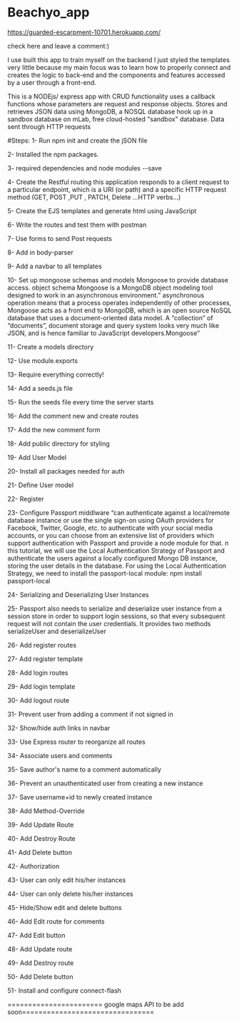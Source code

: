 

# Beachyo_app

https://guarded-escarpment-10701.herokuapp.com/

check here and leave a comment:)

I use built this app to train myself on the backend  I just styled the templates very little because my main focus was to learn how to properly connect and  creates the logic to back-end  and the components and features accessed by a user through a front-end.

This is a NODEjs/ express app with CRUD functionality uses a callback functions whose parameters are request and response objects.  Stores and retrieves JSON data using MongoDB, a NOSQL database   hook up in a sandbox database on mLab,  free cloud-hosted "sandbox" database. Data sent through HTTP requests
 
#Steps:
1-	Run npm init and create the jSON  file 

2-	Installed the npm packages.

3-	required dependencies and node modules  --save

4-	Create the Restful routing this application responds to a client request to a particular endpoint, which is a URI (or path) and a specific HTTP request method (GET, POST ,PUT , PATCH, Delete …HTTP verbs...)

5-	Create the EJS templates and generate html using JavaScript

6-	Write the routes and test them with postman

7-	Use forms to send Post requests 

8-	Add in body-parser

9-	 Add a navbar to all templates

10-	Set up mongoose schemas  and models Mongoose to provide database access. object schema Mongoose is a MongoDB object modeling tool designed to work in an asynchronous environment.” asynchronous operation means that a process operates independently of other processes, Mongoose acts as a front end to MongoDB, which is an open source NoSQL database that uses a document-oriented data model. A “collection” of “documents”, document storage and query system looks very much like JSON, and is hence familiar to JavaScript developers.Mongoose”

11-	Create a models directory

12-	Use module.exports

13-	Require everything correctly!

14-	Add a seeds.js file

15-	Run the seeds file every time the server starts

16-	Add the comment new and create routes

17-	Add the new comment form

18-	Add public directory for styling 

19-	Add User Model

20-	Install all packages needed for auth

21-	Define User model

22-	Register

23-	Configure Passport middlware “can authenticate against a local/remote database instance or use the single sign-on using OAuth providers for Facebook, Twitter, Google, etc. to authenticate with your social media accounts, or you can choose from an extensive list of providers which support authentication with Passport and provide a node module for that. n this tutorial, we will use the Local Authentication Strategy of Passport and authenticate the users against a locally configured Mongo DB instance, storing the user details in the database. For using the Local Authentication Strategy, we need to install the passport-local module: npm install passport-local

24-	Serializing and Deserializing User Instances

25-	Passport also needs to serialize and deserialize user instance from a session store in order to support login sessions, so that every subsequent request will not contain the user credentials. It provides two methods serializeUser and deserializeUser

26-	Add register routes

27-	Add register template

28-	Add login routes

29-	Add login template

30-	Add logout route

31-	Prevent user from adding a comment if not signed in

32-	Show/hide auth links in navbar

33-	Use Express router to reorganize all routes

34-	Associate users and comments

35-	Save author's name to a comment automatically

36-	Prevent an unauthenticated user from creating a new instance

37-	Save username+id to newly created instance 

38-	Add Method-Override

39-	Add Update Route

40-	Add Destroy Route

41-	Add Delete button

42-	Authorization 

43-	User can only edit his/her instances 

44-	User can only delete his/her instances 

45-	Hide/Show edit and delete buttons

46-	Add Edit route for comments

47-	Add Edit button

48-	Add Update route

49-	Add Destroy route

50-	Add Delete button

51-	Install and configure connect-flash

======================= google maps API to be add soon================================

